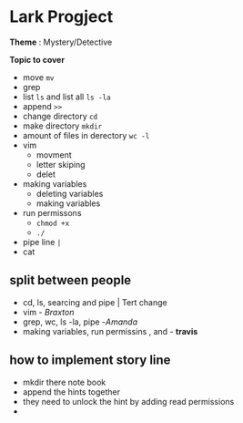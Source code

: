# Lark Progject 

**Theme** : Mystery/Detective

**Topic to cover** 

- move `mv` 
- grep 
- list `ls` and list all `ls -la`
- append `>>`
- change directory `cd` 
- make directory `mkdir`
- amount of files in derectory `wc -l` 
- vim
	- movment 
	- letter skiping 
	- delet 
- making variables 
	- deleting variables
	- making variables
- run permissons
	- `chmod +x` 
	- `./`
- pipe line `|` 
- cat 

##  split between people  
- cd, ls, searcing and pipe | Tert change
- vim - *Braxton* 
- grep, wc, ls -la, pipe  -*Amanda*
- making variables, run permissins , and - **travis** 



## how to implement story line 
- mkdir there note book 
- append the hints together 
- they need to unlock the hint by adding read permissions 
-   

